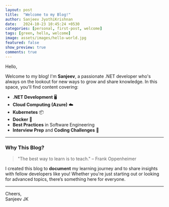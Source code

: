 ```yaml
---
layout: post
title:  "Welcome to my Blog!"
author: Sanjeev JyothiKrishnan
date:   2024-10-23 10:45:24 +0530
categories: [personal, first-post, welcome]
tags: [green, hello, welcome]
image: assets/images/hello-world.jpg
featured: false
show_preview: true
comments: true
---
```


Hello,

Welcome to my blog! I'm **Sanjeev**, a passionate .NET developer who's always on the lookout for new ways to grow and share knowledge. In this space, you'll find content covering:

- **.NET Development** 🖥️
- **Cloud Computing (Azure)** ☁️
- **Kubernetes** 📦
- **Docker** 🐳
- **Best Practices** in Software Engineering
- **Interview Prep** and **Coding Challenges** 🔎

---

### Why This Blog?

> "The best way to learn is to teach." – Frank Oppenheimer

I created this blog to **document** my learning journey and to share insights with fellow developers like you! Whether you're just starting out or looking for advanced topics, there’s something here for everyone.

---

Cheers,<br />
Sanjeev JK
